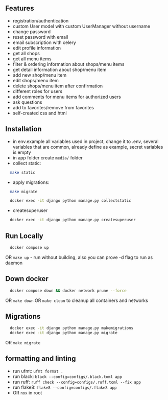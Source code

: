 ## Features
- registration/authentication
- custom User model with custom UserManager without username
- change password
- reset password with email
- email subscription with celery
- edit profile information
- get all shops
- get all menu items
- filter & ordering information about shops/menu items
- get detail information about shop/menu item
- add new shop/menu item
- edit shops/menu item
- delete shops/menu item after confirmation
- different roles for users
- add comments for menu items for authorized users
- ask questions
- add to favorites/remove from favorites
- self-created css and html

## Installation
- in env.example all variables used in project, change it to .env, several variables that are common, already define as example, secret variables is empty
- in app folder create `media/` folder
- collect static:
```bash
  make static
```
- apply migrations:
```bash
  make migrate
```
```bash
  docker exec -it django python manage.py collectstatic
```
- createsuperuser
```bash
  docker exec -it django python manage.py createsuperuser
```

## Run Locally
```bash
  docker compose up
```
OR `make up` - run without building, also you can prove -d flag to run as daemon

## Down docker
```bash
  docker compose down && docker network prune --force
```
OR `make down` OR `make clean` to cleanup all containers and networks

## Migrations
```bash
  docker exec -it django python manage.py makemigrations
  docker exec -it django python manage.py migrate
```
OR `make migrate`


## formatting and linting
- run ufmt: `ufmt format .`
- run black: `black --config=configs/.black.toml app`
- run ruff: `ruff check --config=configs/.ruff.toml --fix app`
- run flake8: `flake8 --config=configs/.flake8 app`
- OR `nox` in root
